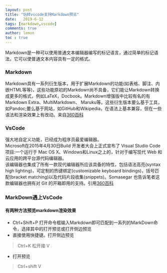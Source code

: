 ```yaml
---
layout: post
title: "玩转vscode支持Markdown预览"
date:   2019-6-12
tags: [markdown,vscode]
comments: true
author: lemon
toc : true
---
```


Markdown是一种可以使用普通文本编辑器编写的标记语言，通过简单的标记语法，它可以使普通文本内容具有一定的格式。

<!-- more -->

### Markdown

Markdown具有一系列衍生版本，用于扩展Markdown的功能(如表格、脚注、内嵌HTML等等)，这些功能原初的Markdown尚不具备，它们能让Markdown转换成更多的格式，例如LaTeX，Docbook。Markdown增强版中比较有名的有Markdown Extra、MultiMarkdown、 Maruku等。这些衍生版本要么基于工具，如Pandoc;要么基于网站，如GitHub和Wikipedia，在语法上基本兼容，但在一些语法和渲染效果上有改动。来自[360百科](https://baike.so.com/doc/6949586-7171987.html)

### VsCode
强大地自定义功能，已经成为程序员最爱编辑器。   
Microsoft在2015年4月30日Build 开发者大会上正式宣布了 Visual Studio Code 项目:一个运行于 Mac OS X、Windows和Linux之上的，针对于编写现代 Web 和云应用的跨平台源代码编辑器。   
该编辑器也集成了所有一款现代编辑器所应该具备的特性，包括语法高亮(syntax high lighting)，可定制的热键绑定(customizable keyboard bindings)，括号匹配(bracket matching)以及代码片段收集(snippets)。Somasegar 也告诉笔者这款编辑器也拥有对 Git 的开箱即用的支持。引用[360百科](https://baike.so.com/doc/24428308-25261478.html)

### MarkDown遇上VsCode
#### 有两种方法预览markdown渲染效果
* Ctrl+Shift+P 打开命令框输入Markdown即可匹配到一系列的MarkDown命令，选择其中的打开预览或打开侧边预览   
* 直接使用快捷键。打开侧边预览
> Ctrl+K 松开接 V
* 打开预览
>Ctrl+shift V

